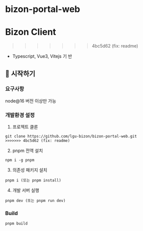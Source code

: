 # bizon-portal-web

# Bizon Client

> > > > > > > 4bc5d62 (fix: readme)

- Typescript, Vue3, Vitejs 기 반

## 🚀 시작하기

### 요구사항

node@16 버전 이상만 가능

### 개발환경 설정

1. 프로젝트 클론

```
git clone https://github.com/lgu-bizon/bizon-portal-web.git
>>>>>>> 4bc5d62 (fix: readme)
```

2. pnpm 전역 설치

```
npm i -g pnpm
```

3. 의존성 패키지 설치

```
pnpm i (또는 pnpm install)
```

4. 개발 서버 실행

```
pnpm dev (또는 pnpm run dev)
```

### Build

```
pnpm build
```
